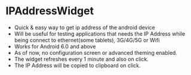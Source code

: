 # IPAddressWidget
* Quick & easy way to get ip address of the android device
* Will be useful for testing applications that needs the IP Address while being connect to ethernet(some tablets), 3G/4G/5G or Wifi
* Works for Android 6.0 and above
* As of now, no configuration screen or advanced theming enabled.
* The widget refreshes every 1 minute and also on click.
* The IP Address will be copied to clipboard on click.
